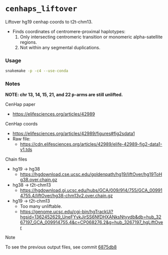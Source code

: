 # `cenhaps_liftover`
Liftover hg19 cenhap coords to t2t-chm13.
* Finds coordinates of centromere-proximal haplotypes:
    1. Only intersecting centromeric transition or monomeric alpha-satellite regions.
    2. Not within any segmental duplications.


### Usage
```bash
snakemake -p -c4 --use-conda
```

### Notes

**NOTE: chr 13, 14, 15, 21, and 22 p-arms are still unlifted.**

CenHap paper
* https://elifesciences.org/articles/42989

CenHap coords
* https://elifesciences.org/articles/42989/figures#fig2sdata1
* Raw file:
    * https://cdn.elifesciences.org/articles/42989/elife-42989-fig2-data1-v1.tds

Chain files
* hg19 -> hg38
    * https://hgdownload.cse.ucsc.edu/goldenpath/hg19/liftOver/hg19ToHg38.over.chain.gz
* hg38 -> t2t-chm13
    * https://hgdownload.gi.ucsc.edu/hubs/GCA/009/914/755/GCA_009914755.4/liftOver/hg38-chm13v2.over.chain.gz
* hg19 -> t2t-chm13
    * Too many unliftable.
    * https://genome.ucsc.edu/cgi-bin/hgTrackUi?hgsid=1362452629_UneFYykJjrSS6NfDHXANksNtyvdb&db=hub_3267197_GCA_009914755.4&c=CP068276.2&g=hub_3267197_hgLiftOver


> [!NOTE]
> To see the previous output files, see commit [6875db8](https://github.com/koisland/cenhaps_liftover/tree/6875db8116bbea1a7c17c524ec18a46cc975e328)

